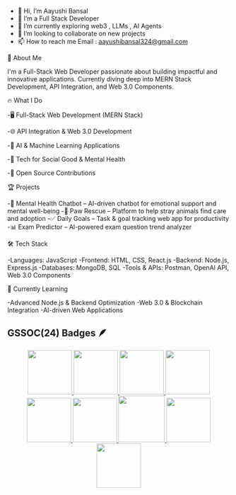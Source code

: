 - 👋 Hi, I’m Aayushi Bansal
- 👀 I’m a Full Stack Developer
- 🌱 I’m currently exploring web3 , LLMs , AI Agents
- 💞️ I’m looking to collaborate on new projects
- 📫 How to reach me Email : aayushibansal324@gmail.com

🚀 About Me

I'm a Full-Stack Web Developer passionate about building impactful and innovative applications. Currently diving deep into MERN Stack Development, API Integration, and Web 3.0 Components.

🔥 What I Do

-🖥️ Full-Stack Web Development (MERN Stack)

-🌐 API Integration & Web 3.0 Development

-🤖 AI & Machine Learning Applications

-🐾 Tech for Social Good & Mental Health

-🚀 Open Source Contributions

🏆 Projects

-💬 Mental Health Chatbot – AI-driven chatbot for emotional support and mental well-being
-🐾 Paw Rescue – Platform to help stray animals find care and adoption
-✅ Daily Goals – Task & goal tracking web app for productivity
-📊 Exam Predictor – AI-powered exam question trend analyzer

🛠️ Tech Stack

-Languages: JavaScript
-Frontend: HTML, CSS, React.js
-Backend: Node.js, Express.js
-Databases: MongoDB, SQL
-Tools & APIs: Postman, OpenAI API, Web 3.0 Components

🌱 Currently Learning

-Advanced Node.js & Backend Optimization
-Web 3.0 & Blockchain Integration
-AI-driven Web Applications


<!---
Aayushibnsl/Aayushibnsl is a ✨ special ✨ repository because its `README.md` (this file) appears on your GitHub profile.
You can click the Preview link to take a look at your changes.
--->
## GSSOC(24) Badges 🪶
<div style='display:flex; align-items:center; gap: 10px;' align='center'><a href="https://gssoc.girlscript.tech/leaderboard">
<img src="https://raw.githubusercontent.com/GSSoC24/Postman-Challenge/main/docs/assets/Postman%20White.png" width="100px" height="100px" />
  <img src="https://raw.githubusercontent.com/GSSoC24/Postman-Challenge/main/docs/assets/1.png" width="100px" height="100px" />
  <img src="https://raw.githubusercontent.com/GSSoC24/Postman-Challenge/main/docs/assets/2.png" width="100px" height="100px" />
  <img src="https://raw.githubusercontent.com/GSSoC24/Postman-Challenge/main/docs/assets/3.png" width="100px" height="100px" />
  <img src="https://raw.githubusercontent.com/GSSoC24/Postman-Challenge/main/docs/assets/4.png" width="100px" height="100px" />
  <img src="https://raw.githubusercontent.com/GSSoC24/Postman-Challenge/main/docs/assets/5.png" width="100px" height="100px" />
  <img src="https://raw.githubusercontent.com/GSSoC24/Postman-Challenge/main/docs/assets/6.png" width="105px" height="105px" />
  <img src="https://raw.githubusercontent.com/GSSoC24/Postman-Challenge/main/docs/assets/7.png" width="100px" height="100px" />
  <img src="https://raw.githubusercontent.com/GSSoC24/Postman-Challenge/main/docs/assets/8.png" width="100px" height="100px" /></a>
</div>
